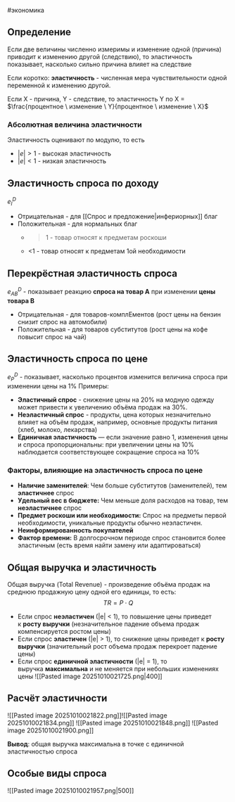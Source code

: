 #экономика 
## Определение
Если две величины численно измеримы и изменение одной (причина) приводит к изменению другой (следствию), то эластичность показывает, насколько сильно причина влияет на следствие

Если коротко: **эластичность** - численная мера чувствительности одной переменной к изменению другой.

Если X - причина, Y - следствие, то эластичность Y по X = $\frac{процентное \ изменение \ Y}{процентное \ изменение \ X}$

### Абсолютная величина эластичности
Эластичность оценивают по модулю, то есть
- $|e| > 1$ - высокая эластичность
- $|e| < 1$ - низкая эластичность

## Эластичность спроса по доходу
$e_I^D$
- Отрицательная - для [[Спрос и предложение|инфериорных]] благ
- Положительная - для нормальных благ
	- >1 - товар относят к предметам роскоши
	- <1 - товар относят к предметам 1ой необходимости

## Перекрёстная эластичность спроса
$e_{AB}^{D}$ - показывает реакцию **спроса на товар A** при изменении **цены товара B**
- Отрицательная - для товаров-комплЕментов (рост цены на бензин снизит спрос на автомобили)
- Положительная - для товаров субститутов (рост цены на кофе повысит спрос на чай)

## Эластичность спроса по цене
$e_P^D$ - показывает, насколько процентов изменится величина спроса при изменении цены на 1%
Примеры:
- **Эластичный спрос** - снижение цены на 20% на модную одежду может привести к увеличению объёма продаж на 30%.
- **Неэластичный спрос** - продукты, цена которых незначительно влияет на объём продаж, например, основные продукты питания (хлеб, молоко, лекарства)
- **Единичная эластичность** — если значение равно 1, изменения цены и спроса пропорциональны: при увеличении цены на 10% наблюдается соответствующее сокращение спроса на 10%

### Факторы, влияющие на эластичность спроса по цене
- **Наличие заменителей**: Чем больше субститутов (заменителей), тем **эластичнее** спрос
- **Удельный вес в бюджете:** Чем меньше доля расходов на товар, тем **неэластичнее** спрос
- **Предмет роскоши или необходимости:** Спрос на предметы первой необходимости, уникальные продукты обычно неэластичен.
- **Неинформированность покупателей**
- **Фактор времени:** В долгосрочном периоде спрос становится более эластичным (есть время найти замену или адаптироваться)

## Общая выручка и эластичность
Общая выручка (Total Revenue) - произведение объёма продаж на среднюю продажную цену одной его единицы, то есть: $$TR = P \cdot Q$$
- Если спрос **неэластичен** (|e| < 1), то повышение цены приведет к **росту выручки** (незначительное падение объема продаж компенсируется ростом цены)
- Если спрос **эластичен** (|e| > 1), то снижение цены приведет к **росту выручки** (значительный рост объема продаж перекроет падение цены)
- Если спрос **единичной эластичности** (|e| = 1), то выручка **максимальна** и не меняется при небольших изменениях цены
![[Pasted image 20251010021725.png|400]]

## Расчёт эластичности
![[Pasted image 20251010021822.png]]![[Pasted image 20251010021834.png]]
![[Pasted image 20251010021848.png]]
![[Pasted image 20251010021900.png]]

**Вывод**: общая выручка максимальна в точке с единичной эластичностью спроса

## Особые виды спроса
![[Pasted image 20251010021957.png|500]]